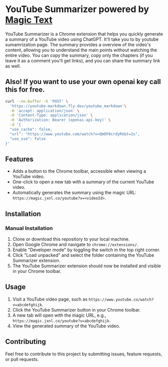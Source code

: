 # YouTube Summarizer powered by [Magic Text](https://github.com/jxnl/magic-text/)

YouTube Summarizer is a Chrome extension that helps you quickly generate a summary of a YouTube video using ChatGPT. It'll take you to by youtube sumamrization page. The summary provides a overview of the video's content, allowing you to understand the main points without watching the entire video. You can copy the summary, copy only the chapters (if you leave it as a comment you'll get links), and you can share the summary link as well.

## Also! If you want to use your own openai key call this for free.

```sh 
curl --no-buffer -X 'POST' \
  'https://youtube-markdown.fly.dev/youtube_markdown'\
  -H 'accept: application/json' \
  -H 'Content-Type: application/json' \
  -H 'Authorization: Bearer (openai-api-key)' \
  -d '{
  "use_cache": false,
  "url": "https://www.youtube.com/watch?v=QmOF0crdyRU&t=2s",
  "use_sse": false 
}'
```

## Features

- Adds a button to the Chrome toolbar, accessible when viewing a YouTube video.
- One-click to open a new tab with a summary of the current YouTube video.
- Automatically generates the summary using the magic URL: `https://magic.jxnl.co/youtube?v=<videoId>`.

## Installation

### Manual Installation 

1. Clone or download this repository to your local machine.
2. Open Google Chrome and navigate to `chrome://extensions/`.
3. Enable "Developer mode" by toggling the switch in the top right corner.
4. Click "Load unpacked" and select the folder containing the YouTube Summarizer extension.
5. The YouTube Summarizer extension should now be installed and visible in your Chrome toolbar.

## Usage

1. Visit a YouTube video page, such as `https://www.youtube.co/watch?v=abcdefghijk`.
2. Click the YouTube Summarizer button in your Chrome toolbar.
3. A new tab will open with the magic URL, e.g., `https://magic.jxnl.co/youtube?v=abcdefghijk`.
4. View the generated summary of the YouTube video.

## Contributing

Feel free to contribute to this project by submitting issues, feature requests, or pull requests.


